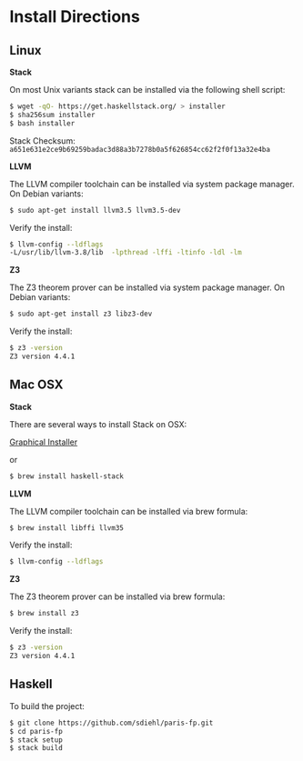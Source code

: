Install Directions
==================

Linux
-----

**Stack**

On most Unix variants stack can be installed via the following shell script:

```bash
$ wget -qO- https://get.haskellstack.org/ > installer
$ sha256sum installer
$ bash installer
```

Stack Checksum: ``a651e631e2ce9b69259badac3d88a3b7278b0a5f626854cc62f2f0f13a32e4ba``

**LLVM**

The LLVM compiler toolchain can be installed via system package manager. On
Debian variants:

```bash
$ sudo apt-get install llvm3.5 llvm3.5-dev
```

Verify the install:

```bash
$ llvm-config --ldflags
-L/usr/lib/llvm-3.8/lib  -lpthread -lffi -ltinfo -ldl -lm
```

**Z3**

The Z3 theorem prover can be installed via system package manager. On Debian
variants:

```bash
$ sudo apt-get install z3 libz3-dev
```

Verify the install:

```bash
$ z3 -version
Z3 version 4.4.1
```

Mac OSX
-------

**Stack**

There are several ways to install Stack on OSX:

[Graphical Installer](https://www.stackage.org/stack/osx-x86_64)

or

```bash
$ brew install haskell-stack
```

**LLVM**

The LLVM compiler toolchain can be installed via brew formula:

```bash
$ brew install libffi llvm35
```

Verify the install:

```bash
$ llvm-config --ldflags
```

**Z3**

The Z3 theorem prover can be installed via brew formula:

```bash
$ brew install z3
```

Verify the install:

```bash
$ z3 -version
Z3 version 4.4.1
```

Haskell
-------

To build the project:

```bash
$ git clone https://github.com/sdiehl/paris-fp.git
$ cd paris-fp
$ stack setup
$ stack build
```

